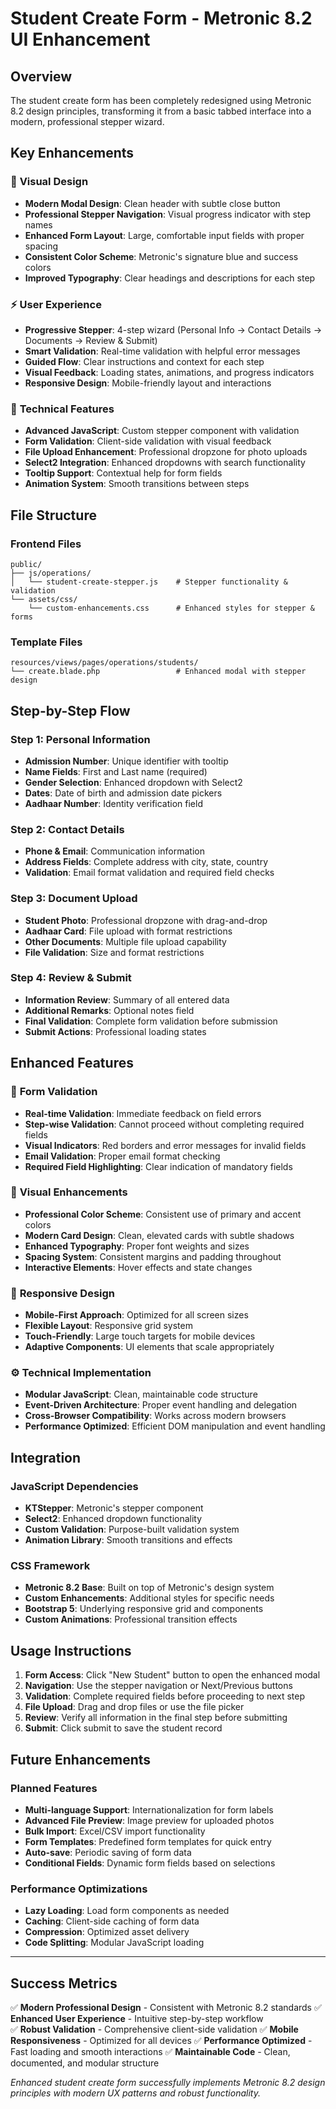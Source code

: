 # Student Create Form - Metronic 8.2 UI Enhancement

## Overview
The student create form has been completely redesigned using Metronic 8.2 design principles, transforming it from a basic tabbed interface into a modern, professional stepper wizard.

## Key Enhancements

### 🎨 **Visual Design**
- **Modern Modal Design**: Clean header with subtle close button
- **Professional Stepper Navigation**: Visual progress indicator with step names
- **Enhanced Form Layout**: Large, comfortable input fields with proper spacing
- **Consistent Color Scheme**: Metronic's signature blue and success colors
- **Improved Typography**: Clear headings and descriptions for each step

### ⚡ **User Experience**
- **Progressive Stepper**: 4-step wizard (Personal Info → Contact Details → Documents → Review & Submit)
- **Smart Validation**: Real-time validation with helpful error messages
- **Guided Flow**: Clear instructions and context for each step
- **Visual Feedback**: Loading states, animations, and progress indicators
- **Responsive Design**: Mobile-friendly layout and interactions

### 🔧 **Technical Features**
- **Advanced JavaScript**: Custom stepper component with validation
- **Form Validation**: Client-side validation with visual feedback
- **File Upload Enhancement**: Professional dropzone for photo uploads
- **Select2 Integration**: Enhanced dropdowns with search functionality
- **Tooltip Support**: Contextual help for form fields
- **Animation System**: Smooth transitions between steps

## File Structure

### Frontend Files
```
public/
├── js/operations/
│   └── student-create-stepper.js    # Stepper functionality & validation
└── assets/css/
    └── custom-enhancements.css      # Enhanced styles for stepper & forms
```

### Template Files
```
resources/views/pages/operations/students/
└── create.blade.php                 # Enhanced modal with stepper design
```

## Step-by-Step Flow

### Step 1: Personal Information
- **Admission Number**: Unique identifier with tooltip
- **Name Fields**: First and Last name (required)
- **Gender Selection**: Enhanced dropdown with Select2
- **Dates**: Date of birth and admission date pickers
- **Aadhaar Number**: Identity verification field

### Step 2: Contact Details  
- **Phone & Email**: Communication information
- **Address Fields**: Complete address with city, state, country
- **Validation**: Email format validation and required field checks

### Step 3: Document Upload
- **Student Photo**: Professional dropzone with drag-and-drop
- **Aadhaar Card**: File upload with format restrictions
- **Other Documents**: Multiple file upload capability
- **File Validation**: Size and format restrictions

### Step 4: Review & Submit
- **Information Review**: Summary of all entered data
- **Additional Remarks**: Optional notes field
- **Final Validation**: Complete form validation before submission
- **Submit Actions**: Professional loading states

## Enhanced Features

### 🎯 **Form Validation**
- **Real-time Validation**: Immediate feedback on field errors
- **Step-wise Validation**: Cannot proceed without completing required fields
- **Visual Indicators**: Red borders and error messages for invalid fields
- **Email Validation**: Proper email format checking
- **Required Field Highlighting**: Clear indication of mandatory fields

### 🎨 **Visual Enhancements**
- **Professional Color Scheme**: Consistent use of primary and accent colors
- **Modern Card Design**: Clean, elevated cards with subtle shadows
- **Enhanced Typography**: Proper font weights and sizes
- **Spacing System**: Consistent margins and padding throughout
- **Interactive Elements**: Hover effects and state changes

### 📱 **Responsive Design**
- **Mobile-First Approach**: Optimized for all screen sizes
- **Flexible Layout**: Responsive grid system
- **Touch-Friendly**: Large touch targets for mobile devices
- **Adaptive Components**: UI elements that scale appropriately

### ⚙️ **Technical Implementation**
- **Modular JavaScript**: Clean, maintainable code structure
- **Event-Driven Architecture**: Proper event handling and delegation
- **Cross-Browser Compatibility**: Works across modern browsers
- **Performance Optimized**: Efficient DOM manipulation and event handling

## Integration

### JavaScript Dependencies
- **KTStepper**: Metronic's stepper component
- **Select2**: Enhanced dropdown functionality
- **Custom Validation**: Purpose-built validation system
- **Animation Library**: Smooth transitions and effects

### CSS Framework
- **Metronic 8.2 Base**: Built on top of Metronic's design system
- **Custom Enhancements**: Additional styles for specific needs
- **Bootstrap 5**: Underlying responsive grid and components
- **Custom Animations**: Professional transition effects

## Usage Instructions

1. **Form Access**: Click "New Student" button to open the enhanced modal
2. **Navigation**: Use the stepper navigation or Next/Previous buttons
3. **Validation**: Complete required fields before proceeding to next step
4. **File Upload**: Drag and drop files or use the file picker
5. **Review**: Verify all information in the final step before submitting
6. **Submit**: Click submit to save the student record

## Future Enhancements

### Planned Features
- **Multi-language Support**: Internationalization for form labels
- **Advanced File Preview**: Image preview for uploaded photos
- **Bulk Import**: Excel/CSV import functionality
- **Form Templates**: Predefined form templates for quick entry
- **Auto-save**: Periodic saving of form data
- **Conditional Fields**: Dynamic form fields based on selections

### Performance Optimizations
- **Lazy Loading**: Load form components as needed
- **Caching**: Client-side caching of form data
- **Compression**: Optimized asset delivery
- **Code Splitting**: Modular JavaScript loading

---

## Success Metrics

✅ **Modern Professional Design** - Consistent with Metronic 8.2 standards
✅ **Enhanced User Experience** - Intuitive step-by-step workflow  
✅ **Robust Validation** - Comprehensive client-side validation
✅ **Mobile Responsiveness** - Optimized for all devices
✅ **Performance Optimized** - Fast loading and smooth interactions
✅ **Maintainable Code** - Clean, documented, and modular structure

*Enhanced student create form successfully implements Metronic 8.2 design principles with modern UX patterns and robust functionality.*